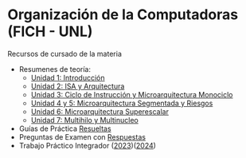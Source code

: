 # Organización de la Computadoras (FICH - UNL)

Recursos de cursado de la materia

- Resumenes de teoría:
  - [Unidad 1: Introducción](https://github.com/Lucasa98/Org-Computadoras/blob/main/Teoria/Unidad%201%20-%20Conceptos.pdf)
  - [Unidad 2: ISA y Arquitectura](https://github.com/Lucasa98/Org-Computadoras/blob/main/Teoria/Unidad%202%20-%20Niveles%20de%20Abstracci%C3%B3n%2C%20ISA%20y%20Arquitectura.pdf)
  - [Unidad 3: Ciclo de Instrucción y Microarquitectura Monociclo](https://github.com/Lucasa98/Org-Computadoras/blob/main/Teoria/Unidad%203%20-%20Ciclo%20de%20Instrucci%C3%B3n%20e%20Implementaci%C3%B3n%20Monociclo.pdf)
  - [Unidad 4 y 5: Microarquitectura Segmentada y Riesgos](https://github.com/Lucasa98/Org-Computadoras/blob/main/Teoria/Unidad%204%20y%205%20-%20Microarquitectura%20Segmentada%20y%20Riesgos.pdf)
  - [Unidad 6: Microarquitectura Superescalar](https://github.com/Lucasa98/Org-Computadoras/blob/main/Teoria/Unidad%206%20-%20Microarquitectura%20Superescalar.pdf)
  - [Unidad 7: Multihilo y Multinucleo](https://github.com/Lucasa98/Org-Computadoras/blob/main/Teoria/Unidad%207%20-%20Arquitectura%20Multihilo%20y%20Multinucleo.pdf)
- Guías de Práctica [Resueltas](https://github.com/Lucasa98/Org-Computadoras/tree/main/Practica)
- Preguntas de Examen con [Respuestas](https://github.com/Lucasa98/Org-Computadoras/blob/main/Teoria/Preguntas%20de%20Examen.pdf)
- Trabajo Práctico Integrador ([2023](https://github.com/Lucasa98/Org-Computadoras/tree/main/TPI%20(2023)))([2024](https://github.com/hPixal/simple-risc-v))
